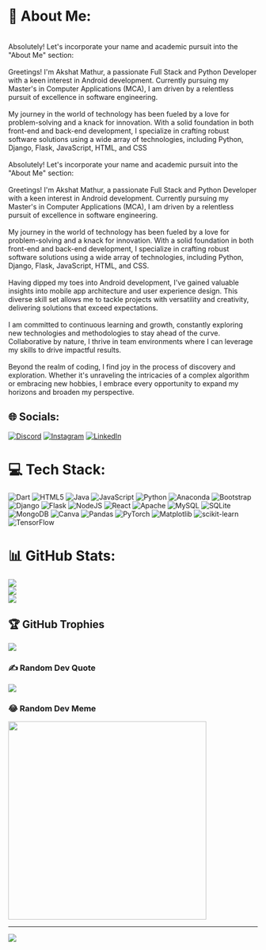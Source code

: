 # 💫 About Me:
<br>Absolutely! Let's incorporate your name and academic pursuit into the "About Me" section:<br><br>Greetings! I'm Akshat Mathur, a passionate Full Stack and Python Developer with a keen interest in Android development. Currently pursuing my Master's in Computer Applications (MCA), I am driven by a relentless pursuit of excellence in software engineering.<br><br>My journey in the world of technology has been fueled by a love for problem-solving and a knack for innovation. With a solid foundation in both front-end and back-end development, I specialize in crafting robust software solutions using a wide array of technologies, including Python, Django, Flask, JavaScript, HTML, and CSS<br><br>Absolutely! Let's incorporate your name and academic pursuit into the "About Me" section:<br><br>Greetings! I'm Akshat Mathur, a passionate Full Stack and Python Developer with a keen interest in Android development. Currently pursuing my Master's in Computer Applications (MCA), I am driven by a relentless pursuit of excellence in software engineering.<br><br>My journey in the world of technology has been fueled by a love for problem-solving and a knack for innovation. With a solid foundation in both front-end and back-end development, I specialize in crafting robust software solutions using a wide array of technologies, including Python, Django, Flask, JavaScript, HTML, and CSS.<br><br>Having dipped my toes into Android development, I've gained valuable insights into mobile app architecture and user experience design. This diverse skill set allows me to tackle projects with versatility and creativity, delivering solutions that exceed expectations.<br><br>I am committed to continuous learning and growth, constantly exploring new technologies and methodologies to stay ahead of the curve. Collaborative by nature, I thrive in team environments where I can leverage my skills to drive impactful results.<br><br>Beyond the realm of coding, I find joy in the process of discovery and exploration. Whether it's unraveling the intricacies of a complex algorithm or embracing new hobbies, I embrace every opportunity to expand my horizons and broaden my perspective.


## 🌐 Socials:
[![Discord](https://img.shields.io/badge/Discord-%237289DA.svg?logo=discord&logoColor=white)](https://discord.gg/https://discord.gg/a5yrs8ju) [![Instagram](https://img.shields.io/badge/Instagram-%23E4405F.svg?logo=Instagram&logoColor=white)](https://instagram.com/akshatmathur_2) [![LinkedIn](https://img.shields.io/badge/LinkedIn-%230077B5.svg?logo=linkedin&logoColor=white)](https://www.linkedin.com/in/akshat-mathur-365b2b279?utm_source=share&utm_campaign=share_via&utm_content=profile&utm_medium=android_app)

# 💻 Tech Stack:
![Dart](https://img.shields.io/badge/dart-%230175C2.svg?style=for-the-badge&logo=dart&logoColor=white) ![HTML5](https://img.shields.io/badge/html5-%23E34F26.svg?style=for-the-badge&logo=html5&logoColor=white) ![Java](https://img.shields.io/badge/java-%23ED8B00.svg?style=for-the-badge&logo=openjdk&logoColor=white) ![JavaScript](https://img.shields.io/badge/javascript-%23323330.svg?style=for-the-badge&logo=javascript&logoColor=%23F7DF1E) ![Python](https://img.shields.io/badge/python-3670A0?style=for-the-badge&logo=python&logoColor=ffdd54) ![Anaconda](https://img.shields.io/badge/Anaconda-%2344A833.svg?style=for-the-badge&logo=anaconda&logoColor=white) ![Bootstrap](https://img.shields.io/badge/bootstrap-%238511FA.svg?style=for-the-badge&logo=bootstrap&logoColor=white) ![Django](https://img.shields.io/badge/django-%23092E20.svg?style=for-the-badge&logo=django&logoColor=white) ![Flask](https://img.shields.io/badge/flask-%23000.svg?style=for-the-badge&logo=flask&logoColor=white) ![NodeJS](https://img.shields.io/badge/node.js-6DA55F?style=for-the-badge&logo=node.js&logoColor=white) ![React](https://img.shields.io/badge/react-%2320232a.svg?style=for-the-badge&logo=react&logoColor=%2361DAFB) ![Apache](https://img.shields.io/badge/apache-%23D42029.svg?style=for-the-badge&logo=apache&logoColor=white) ![MySQL](https://img.shields.io/badge/mysql-%2300000f.svg?style=for-the-badge&logo=mysql&logoColor=white) ![SQLite](https://img.shields.io/badge/sqlite-%2307405e.svg?style=for-the-badge&logo=sqlite&logoColor=white) ![MongoDB](https://img.shields.io/badge/MongoDB-%234ea94b.svg?style=for-the-badge&logo=mongodb&logoColor=white) ![Canva](https://img.shields.io/badge/Canva-%2300C4CC.svg?style=for-the-badge&logo=Canva&logoColor=white) ![Pandas](https://img.shields.io/badge/pandas-%23150458.svg?style=for-the-badge&logo=pandas&logoColor=white) ![PyTorch](https://img.shields.io/badge/PyTorch-%23EE4C2C.svg?style=for-the-badge&logo=PyTorch&logoColor=white) ![Matplotlib](https://img.shields.io/badge/Matplotlib-%23ffffff.svg?style=for-the-badge&logo=Matplotlib&logoColor=black) ![scikit-learn](https://img.shields.io/badge/scikit--learn-%23F7931E.svg?style=for-the-badge&logo=scikit-learn&logoColor=white) ![TensorFlow](https://img.shields.io/badge/TensorFlow-%23FF6F00.svg?style=for-the-badge&logo=TensorFlow&logoColor=white)
# 📊 GitHub Stats:
![](https://github-readme-stats.vercel.app/api?username=akshat8415&theme=highcontrast&hide_border=false&include_all_commits=false&count_private=false)<br/>
![](https://github-readme-streak-stats.herokuapp.com/?user=akshat8415&theme=highcontrast&hide_border=false)<br/>
![](https://github-readme-stats.vercel.app/api/top-langs/?username=akshat8415&theme=highcontrast&hide_border=false&include_all_commits=false&count_private=false&layout=compact)

## 🏆 GitHub Trophies
![](https://github-profile-trophy.vercel.app/?username=akshat8415&theme=radical&no-frame=true&no-bg=true&margin-w=4)

### ✍️ Random Dev Quote
![](https://quotes-github-readme.vercel.app/api?type=vetical&theme=radical)

### 😂 Random Dev Meme
<img src='https://randommeme-five.vercel.app/' style="height: 400px;"/>

---
[![](https://visitcount.itsvg.in/api?id=akshat8415&icon=2&color=6)](https://visitcount.itsvg.in)

<!-- Proudly created with GPRM ( https://gprm.itsvg.in ) -->
